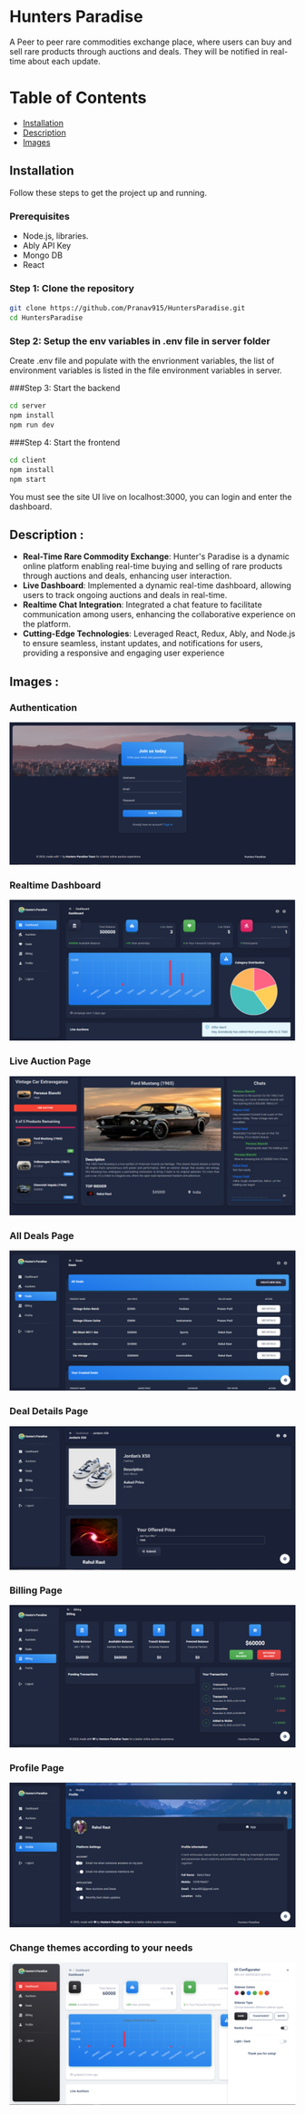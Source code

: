 # Hunters Paradise

A Peer to peer rare commodities exchange place, where users can buy and sell rare products through auctions and deals. They will be notified in real-time about each update.

# Table of Contents

- [Installation](#installation)
- [Description](#description)
- [Images](#images)

## Installation

Follow these steps to get the project up and running.

### Prerequisites

- Node.js, libraries.
- Ably API Key
- Mongo DB
- React

### Step 1: Clone the repository

```bash
git clone https://github.com/Pranav915/HuntersParadise.git
cd HuntersParadise
```

### Step 2: Setup the env variables in .env file in server folder

Create .env file and populate with the envrionment variables, the list of environment variables is listed in the file environment variables in server.

###Step 3: Start the backend

```bash
cd server
npm install
npm run dev
```

###Step 4: Start the frontend

```bash
cd client
npm install
npm start
```

You must see the site UI live on localhost:3000, you can login and enter the dashboard.

## Description :

- **Real-Time Rare Commodity Exchange**: Hunter's Paradise is a dynamic online platform enabling real-time buying and selling
  of rare products through auctions and deals, enhancing user interaction.
- **Live Dashboard**: Implemented a dynamic real-time dashboard, allowing users to track ongoing auctions and deals
  in real-time.
- **Realtime Chat Integration**: Integrated a chat feature to facilitate communication among users, enhancing the
  collaborative experience on the platform.
- **Cutting-Edge Technologies**: Leveraged React, Redux, Ably, and Node.js to ensure seamless, instant updates, and
  notifications for users, providing a responsive and engaging user experience

## Images :

### Authentication

![Login](./images/login.png)

### Realtime Dashboard

![Dashboard](./images/dashboard.png)

### Live Auction Page

![Live Auction](./images/liveAuction.png)

### All Deals Page

![All Deals](./images/deals.png)

### Deal Details Page

![Deal Details](./images/dealDetails.png)

### Billing Page

![Billing](./images/Billing.png)

### Profile Page

![Profile](./images/profilePage.png)

### Change themes according to your needs

![Themes](./images/Themes.png)
